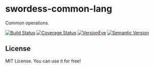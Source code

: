 # swordess-common-lang
Common operations.

[![Build Status](https://travis-ci.org/xingyuli/swordess-common-lang.svg?branch=1.0.0)](https://travis-ci.org/xingyuli/swordess-common-lang)
[![Coverage Status](https://coveralls.io/repos/github/xingyuli/swordess-common-lang/badge.svg?branch=1.0.0)](https://coveralls.io/github/xingyuli/swordess-common-lang?branch=1.0.0)
[![VersionEye](https://www.versioneye.com/user/projects/575750457757a0004a1de163/badge.svg)](https://www.versioneye.com/user/projects/575750457757a0004a1de163?child=summary)
[![Semantic Version](https://img.shields.io/sem%20ver/v2.0.0.png)](http://semver.org/spec/v2.0.0.html)

## License

MIT License. You can use it for free!
